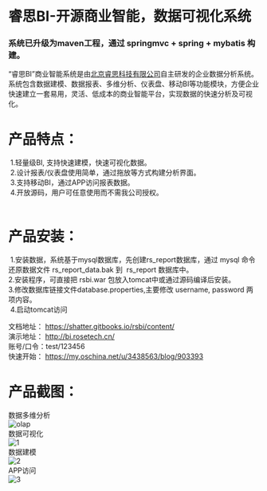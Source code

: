 # 睿思BI-开源商业智能，数据可视化系统

### 系统已升级为maven工程，通过 springmvc + spring + mybatis 构建。

“睿思BI”商业智能系统是由[北京睿思科技有限公司](http://www.ruisitech.com)自主研发的企业数据分析系统。 系统包含数据建模、数据报表、多维分析、仪表盘、移动BI等功能模块，方便企业快速建立一套易用，灵活、低成本的商业智能平台，实现数据的快速分析及可视化。 <br>

# 产品特点：<br>
  1.轻量级BI, 支持快速建模，快速可视化数据。 <br> 
  2.设计报表/仪表盘使用简单，通过拖放等方式构建分析界面。 <br>
  3.支持移动BI，通过APP访问报表数据。 <br>
  4.开放源码，用户可任意使用而不需我公司授权。<br>
  
  <p>
  
# 产品安装：<br/>
  1.安装数据，系统基于mysql数据库，先创建rs_report数据库，通过 mysql 命令还原数据文件 rs_report_data.bak 到  rs_report 数据库中。 <br>
  2.安装程序，可直接把 rsbi.war 包放入tomcat中或通过源码编译后安装。 <br>
  3.修改数据库链接文件database.properties,主要修改 username, password 两项内容。  <br>
  4.启动tomcat访问 <br>

<p/>

文档地址： https://shatter.gitbooks.io/rsbi/content/ <br/>
演示地址： http://bi.rosetech.cn/  <br/>
账号/口令：test/123456 <br/>
快速开始： https://my.oschina.net/u/3438563/blog/903393 <br/>
<p/>

# 产品截图：<br/>

数据多维分析<br/>
![olap](http://www.ruisitech.com/img/olap12.png?v2)  <br/>
数据可视化<br/>
![1](http://www.ruisitech.com/img/ybpn1.png?v2)  <br/>
数据建模<br/>
![2](http://www.ruisitech.com/img/ybpn2.png?v4)  <br/>
APP访问<br/>
![3](http://www.ruisitech.com/img/3g/IMG_1292.PNG?v3)  <br/>
